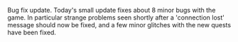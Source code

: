 Bug fix update. Today's small update fixes about 8 minor bugs with the game. In particular strange problems seen shortly after a 'connection lost' message should now be fixed, and a few minor glitches with the new quests have been fixed.
